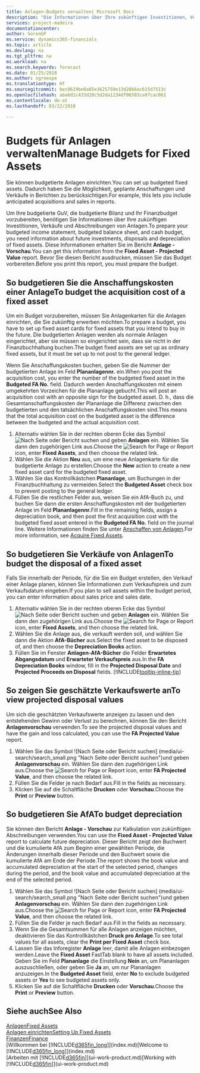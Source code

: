 ```yaml
---
title: Anlagen-Budgets verwalten| Microsoft Docs
description: "Die Informationen über Ihre zukünftigen Investitionen, Verkäufe und Abschreibungen von Anlagen, die Ihnen helfen, Budget- und Planungen vorzubereiten."
services: project-madeira
documentationcenter: 
author: SorenGP
ms.service: dynamics365-financials
ms.topic: article
ms.devlang: na
ms.tgt_pltfrm: na
ms.workload: na
ms.search.keywords: forecast
ms.date: 01/25/2018
ms.author: sgroespe
ms.translationtype: HT
ms.sourcegitcommit: bec0619be0a65e3625759e13d2866ac615d7513c
ms.openlocfilehash: aba6d1c433d20c5d2da1234df06503ca97cac061
ms.contentlocale: de-at
ms.lasthandoff: 03/22/2018

---
```

# <a name="manage-budgets-for-fixed-assets"></a><span data-ttu-id="6f3a3-103">Budgets für Anlagen verwalten</span><span class="sxs-lookup"><span data-stu-id="6f3a3-103">Manage Budgets for Fixed Assets</span></span>
<span data-ttu-id="6f3a3-104">Sie können budgetierte Anlagen einrichten.</span><span class="sxs-lookup"><span data-stu-id="6f3a3-104">You can set up budgeted fixed assets.</span></span> <span data-ttu-id="6f3a3-105">Dadurch haben Sie die Möglichkeit, geplante Anschaffungen und Verkäufe in Berichten zu berücksichtigen.</span><span class="sxs-lookup"><span data-stu-id="6f3a3-105">For example, this lets you include anticipated acquisitions and sales in reports.</span></span>  

<span data-ttu-id="6f3a3-106">Um Ihre budgetierte GuV, die budgetierte Bilanz und Ihr Finanzbudget vorzubereiten, benötigen Sie Informationen über Ihre zukünftigen Investitionen, Verkäufe und Abschreibungen von Anlagen.</span><span class="sxs-lookup"><span data-stu-id="6f3a3-106">To prepare your budgeted income statement, budgeted balance sheet, and cash budget, you need information about future investments, disposals and depreciation of fixed assets.</span></span> <span data-ttu-id="6f3a3-107">Diese Informationen erhalten Sie im Bericht **Anlage - Vorschau**.</span><span class="sxs-lookup"><span data-stu-id="6f3a3-107">You can get this information from the **Fixed Asset - Projected Value** report.</span></span> <span data-ttu-id="6f3a3-108">Bevor Sie diesen Bericht ausdrucken, müssen Sie das Budget vorbereiten.</span><span class="sxs-lookup"><span data-stu-id="6f3a3-108">Before you print this report, you must prepare the budget.</span></span>  

## <a name="to-budget-the-acquisition-cost-of-a-fixed-asset"></a><span data-ttu-id="6f3a3-109">So budgetieren Sie die Anschaffungskosten einer Anlage</span><span class="sxs-lookup"><span data-stu-id="6f3a3-109">To budget the acquisition cost of a fixed asset</span></span>
<span data-ttu-id="6f3a3-110">Um ein Budget vorzubereiten, müssen Sie Anlagenkarten für die Anlagen einrichten, die Sie zukünftig erwerben möchten.</span><span class="sxs-lookup"><span data-stu-id="6f3a3-110">To prepare a budget, you have to set up fixed asset cards for fixed assets that you intend to buy in the future.</span></span> <span data-ttu-id="6f3a3-111">Die budgetierten Anlagen werden als normale Anlagen eingerichtet, aber sie müssen so eingerichtet sein, dass sie nicht in der Finanzbuchhaltung buchen.</span><span class="sxs-lookup"><span data-stu-id="6f3a3-111">The budget fixed assets are set up as ordinary fixed assets, but it must be set up to not post to the general ledger.</span></span>

<span data-ttu-id="6f3a3-112">Wenn Sie Anschaffungskosten buchen, geben Sie die Nummer der budgetierten Anlage im Feld **Plananlagennr.** ein.</span><span class="sxs-lookup"><span data-stu-id="6f3a3-112">When you post the acquisition cost, you enter the number of the budgeted fixed asset in the **Budgeted FA No.** field.</span></span> <span data-ttu-id="6f3a3-113">Dadurch werden Anschaffungskosten mit einem umgekehrten Vorzeichen für die Plananlage gebucht.</span><span class="sxs-lookup"><span data-stu-id="6f3a3-113">This will post an acquisition cost with an opposite sign for the budgeted asset.</span></span> <span data-ttu-id="6f3a3-114">D. h., dass die Gesamtanschaffungskosten der Plananlage die Differenz zwischen den budgetierten und den tatsächlichen Anschaffungskosten sind.</span><span class="sxs-lookup"><span data-stu-id="6f3a3-114">This means that the total acquisition cost on the budgeted asset is the difference between the budgeted and the actual acquisition cost.</span></span>

1. <span data-ttu-id="6f3a3-115">Alternativ wählen Sie in der rechten oberen Ecke das Symbol ![Nach Seite oder Bericht suchen](media/ui-search/search_small.png "Nach Seite oder Bericht suchen") und geben **Anlagen** ein. Wählen Sie dann den zugehörigen Link aus.</span><span class="sxs-lookup"><span data-stu-id="6f3a3-115">Choose the ![Search for Page or Report](media/ui-search/search_small.png "Search for Page or Report icon") icon, enter **Fixed Assets**, and then choose the related link.</span></span>
2. <span data-ttu-id="6f3a3-116">Wählen Sie die Aktion **Neu** aus, um eine neue Anlagenkarte für die budgetierte Anlage zu erstellen.</span><span class="sxs-lookup"><span data-stu-id="6f3a3-116">Choose the **New** action to create a new fixed asset card for the budgeted fixed asset.</span></span>
3. <span data-ttu-id="6f3a3-117">Wählen Sie das Kontrollkästchen **Plananlage**, um Buchungen in der Finanzbuchhaltung zu vermeiden.</span><span class="sxs-lookup"><span data-stu-id="6f3a3-117">Select the **Budgeted Asset** check box to prevent posting to the general ledger.</span></span>
4. <span data-ttu-id="6f3a3-118">Füllen Sie die restlichen Felder aus, weisen Sie ein AfA-Buch zu, und buchen Sie dann die ersten Anschaffungskosten mit der budgetierten Anlage im Feld **Plananlagennr.**</span><span class="sxs-lookup"><span data-stu-id="6f3a3-118">Fill in the remaining fields, assign a depreciation book, and then post the first acquisition cost with the budgeted fixed asset entered in the **Budgeted FA No.** field on the journal line.</span></span> <span data-ttu-id="6f3a3-119">Weitere Informationen finden Sie unter [Anschaffen von Anlagen](fa-how-acquire.md).</span><span class="sxs-lookup"><span data-stu-id="6f3a3-119">For more information, see [Acquire Fixed Assets](fa-how-acquire.md).</span></span>

## <a name="to-budget-the-disposal-of-a-fixed-asset"></a><span data-ttu-id="6f3a3-120">So budgetieren Sie Verkäufe von Anlagen</span><span class="sxs-lookup"><span data-stu-id="6f3a3-120">To budget the disposal of a fixed asset</span></span>
<span data-ttu-id="6f3a3-121">Falls Sie innerhalb der Periode, für die Sie ein Budget erstellen, den Verkauf einer Anlage planen, können Sie Informationen zum Verkaufspreis und zum Verkaufsdatum eingeben.</span><span class="sxs-lookup"><span data-stu-id="6f3a3-121">If you plan to sell assets within the budget period, you can enter information about sales price and sales date.</span></span>

1. <span data-ttu-id="6f3a3-122">Alternativ wählen Sie in der rechten oberen Ecke das Symbol ![Nach Seite oder Bericht suchen](media/ui-search/search_small.png "Nach Seite oder Bericht suchen") und geben **Anlagen** ein. Wählen Sie dann den zugehörigen Link aus.</span><span class="sxs-lookup"><span data-stu-id="6f3a3-122">Choose the ![Search for Page or Report](media/ui-search/search_small.png "Search for Page or Report icon") icon, enter **Fixed Assets**, and then choose the related link.</span></span>
2. <span data-ttu-id="6f3a3-123">Wählen Sie die Anlage aus, die verkauft werden soll, und wählen Sie dann die Aktion **AfA-Bücher** aus.</span><span class="sxs-lookup"><span data-stu-id="6f3a3-123">Select the fixed asset to be disposed of, and then choose the **Depreciation Books** action.</span></span>
3. <span data-ttu-id="6f3a3-124">Füllen Sie im Fenster **Anlagen-AfA-Bücher** die Felder **Erwartetes Abgangsdatum** und **Erwarteter Verkaufspreis** aus.</span><span class="sxs-lookup"><span data-stu-id="6f3a3-124">In the **FA Depreciation Books** window, fill in the **Projected Disposal Date** and **Projected Proceeds on Disposal** fields.</span></span> [!INCLUDE[tooltip-inline-tip](includes/tooltip-inline-tip_md.md)]

## <a name="to-view-projected-disposal-values"></a><span data-ttu-id="6f3a3-125">So zeigen Sie geschätzte Verkaufswerte an</span><span class="sxs-lookup"><span data-stu-id="6f3a3-125">To view projected disposal values</span></span>
<span data-ttu-id="6f3a3-126">Um sich die geschätzten Verkaufswerte anzeigen zu lassen und den entstehenden Gewinn oder Verlust zu berechnen, können Sie den Bericht **Anlagenvorschau** verwenden.</span><span class="sxs-lookup"><span data-stu-id="6f3a3-126">To see the projected disposal values and have the gain and loss calculated, you can use the **FA Projected Value** report.</span></span>

1. <span data-ttu-id="6f3a3-127">Wählen Sie das Symbol ![Nach Seite oder Bericht suchen] (media/ui-search/search_small.png "Nach Seite oder Bericht suchen")und geben **Anlagenvorschau** ein. Wählen Sie dann den zugehörigen Link aus.</span><span class="sxs-lookup"><span data-stu-id="6f3a3-127">Choose the ![Search for Page or Report](media/ui-search/search_small.png "Search for Page or Report icon") icon, enter **FA Projected Value**, and then choose the related link.</span></span>
2. <span data-ttu-id="6f3a3-128">Füllen Sie die Felder je nach Bedarf aus.</span><span class="sxs-lookup"><span data-stu-id="6f3a3-128">Fill in the fields as necessary.</span></span>
3. <span data-ttu-id="6f3a3-129">Klicken Sie auf die Schaltfläche **Drucken** oder **Vorschau**.</span><span class="sxs-lookup"><span data-stu-id="6f3a3-129">Choose the **Print** or **Preview** button.</span></span>

## <a name="to-budget-depreciation"></a><span data-ttu-id="6f3a3-130">So budgetieren Sie AfA</span><span class="sxs-lookup"><span data-stu-id="6f3a3-130">To budget depreciation</span></span>
<span data-ttu-id="6f3a3-131">Sie können den Bericht **Anlage - Vorschau** zur Kalkulation von zukünftigen Abschreibungen verwenden.</span><span class="sxs-lookup"><span data-stu-id="6f3a3-131">You can use the **Fixed Asset - Projected Value** report to calculate future depreciation.</span></span> <span data-ttu-id="6f3a3-132">Dieser Bericht zeigt den Buchwert und die kumulierte AfA zum Beginn einer gewählten Periode, die Änderungen innerhalb dieser Periode und den Buchwert sowie die kumulierte AfA am Ende der Periode.</span><span class="sxs-lookup"><span data-stu-id="6f3a3-132">The report shows the book value and accumulated depreciation at the start of the selected period, changes during the period, and the book value and accumulated depreciation at the end of the selected period.</span></span>

1. <span data-ttu-id="6f3a3-133">Wählen Sie das Symbol ![Nach Seite oder Bericht suchen] (media/ui-search/search_small.png "Nach Seite oder Bericht suchen")und geben **Anlagenvorschau** ein. Wählen Sie dann den zugehörigen Link aus.</span><span class="sxs-lookup"><span data-stu-id="6f3a3-133">Choose the ![Search for Page or Report](media/ui-search/search_small.png "Search for Page or Report icon") icon, enter **FA Projected Value**, and then choose the related link.</span></span>
2. <span data-ttu-id="6f3a3-134">Füllen Sie die Felder je nach Bedarf aus.</span><span class="sxs-lookup"><span data-stu-id="6f3a3-134">Fill in the fields as necessary.</span></span>
3. <span data-ttu-id="6f3a3-135">Wenn Sie die Gesamtsummen für alle Anlagen anzeigen möchten, deaktivieren Sie das Kontrollkästchen **Druck pro Anlage**.</span><span class="sxs-lookup"><span data-stu-id="6f3a3-135">To see total values for all assets, clear the **Print per Fixed Asset** check box.</span></span>
4. <span data-ttu-id="6f3a3-136">Lassen Sie das Inforegister **Anlage** leer, damit alle Anlagen einbezogen werden.</span><span class="sxs-lookup"><span data-stu-id="6f3a3-136">Leave the **Fixed Asset** FastTab blank to have all assets included.</span></span> <span data-ttu-id="6f3a3-137">Geben Sie im Feld **Plananlage** die Einstellung **Nein** an, um Plananlagen auszuschließen, oder geben Sie **Ja** an, um nur Plananlagen anzuzeigen.</span><span class="sxs-lookup"><span data-stu-id="6f3a3-137">In the **Budgeted Asset** field, enter **No** to exclude budgeted assets or **Yes** to see budgeted assets only.</span></span>
5. <span data-ttu-id="6f3a3-138">Klicken Sie auf die Schaltfläche **Drucken** oder **Vorschau**.</span><span class="sxs-lookup"><span data-stu-id="6f3a3-138">Choose the **Print** or **Preview** button.</span></span>

## <a name="see-also"></a><span data-ttu-id="6f3a3-139">Siehe auch</span><span class="sxs-lookup"><span data-stu-id="6f3a3-139">See Also</span></span>
[<span data-ttu-id="6f3a3-140">Anlagen</span><span class="sxs-lookup"><span data-stu-id="6f3a3-140">Fixed Assets</span></span>](fa-manage.md)  
[<span data-ttu-id="6f3a3-141">Anlagen einrichten</span><span class="sxs-lookup"><span data-stu-id="6f3a3-141">Setting Up Fixed Assets</span></span>](fa-setup.md)  
[<span data-ttu-id="6f3a3-142">Finanzen</span><span class="sxs-lookup"><span data-stu-id="6f3a3-142">Finance</span></span>](finance.md)  
<span data-ttu-id="6f3a3-143">[Willkommen bei [!INCLUDE[d365fin_long](includes/d365fin_long_md.md)]](index.md)</span><span class="sxs-lookup"><span data-stu-id="6f3a3-143">[Welcome to [!INCLUDE[d365fin_long](includes/d365fin_long_md.md)]](index.md)</span></span>  
<span data-ttu-id="6f3a3-144">[Arbeiten mit [!INCLUDE[d365fin](includes/d365fin_md.md)]](ui-work-product.md)</span><span class="sxs-lookup"><span data-stu-id="6f3a3-144">[Working with [!INCLUDE[d365fin](includes/d365fin_md.md)]](ui-work-product.md)</span></span>

